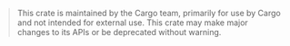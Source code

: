> This crate is maintained by the Cargo team, primarily for use by Cargo
> and not intended for external use. This
> crate may make major changes to its APIs or be deprecated without warning.
